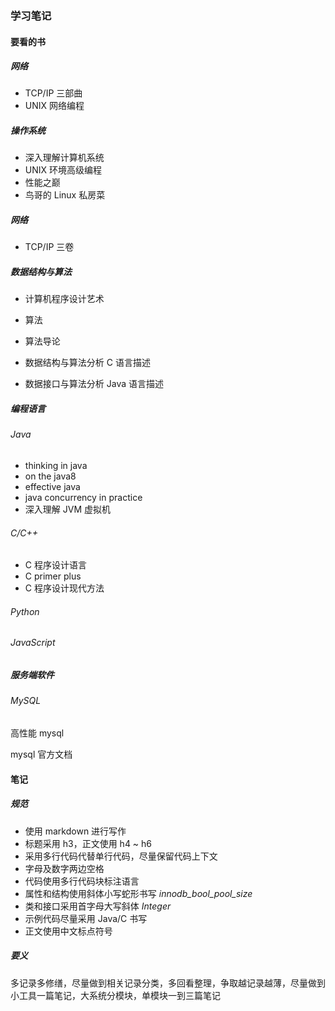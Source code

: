 ### 学习笔记

#### 要看的书

##### 网络

* TCP/IP 三部曲
* UNIX 网络编程

##### 操作系统

* 深入理解计算机系统
* UNIX 环境高级编程
* 性能之巅
* 鸟哥的 Linux 私房菜

##### 网络

* TCP/IP 三卷

##### 数据结构与算法

* 计算机程序设计艺术

* 算法
* 算法导论
* 数据结构与算法分析 C 语言描述
* 数据接口与算法分析 Java 语言描述

##### 编程语言

###### Java

* thinking in java
* on the java8
* effective java
* java concurrency in practice
* 深入理解 JVM 虚拟机

###### C/C++

* C 程序设计语言
* C primer plus
* C 程序设计现代方法

###### Python

###### JavaScript

##### 服务端软件

###### MySQL

高性能 mysql

mysql 官方文档

#### 笔记

##### 规范

* 使用 markdown 进行写作
* 标题采用 h3，正文使用 h4 ~ h6
* 采用多行代码代替单行代码，尽量保留代码上下文
* 字母及数字两边空格
* 代码使用多行代码块标注语言
* 属性和结构使用斜体小写蛇形书写 *innodb_bool_pool_size*
* 类和接口采用首字母大写斜体 *Integer*
* 示例代码尽量采用 Java/C 书写
* 正文使用中文标点符号

##### 要义

多记录多修缮，尽量做到相关记录分类，多回看整理，争取越记录越薄，尽量做到小工具一篇笔记，大系统分模块，单模块一到三篇笔记